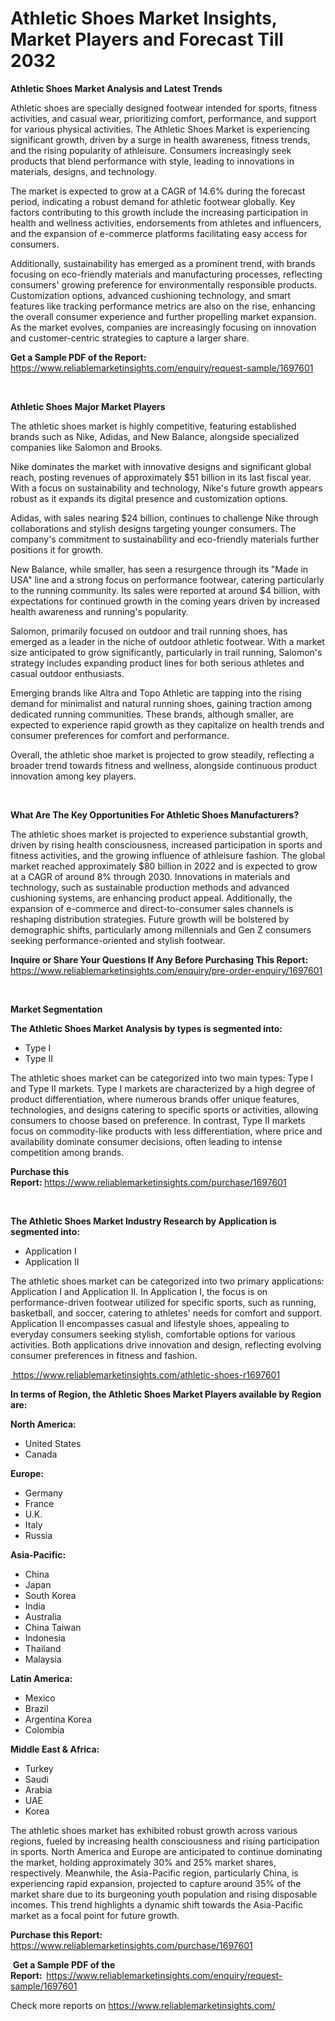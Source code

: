 <p><h1>Athletic Shoes Market Insights, Market Players and Forecast Till 2032</h1></p><p><strong>Athletic Shoes Market Analysis and Latest Trends</strong></p>
<p><p>Athletic shoes are specially designed footwear intended for sports, fitness activities, and casual wear, prioritizing comfort, performance, and support for various physical activities. The Athletic Shoes Market is experiencing significant growth, driven by a surge in health awareness, fitness trends, and the rising popularity of athleisure. Consumers increasingly seek products that blend performance with style, leading to innovations in materials, designs, and technology.</p><p>The market is expected to grow at a CAGR of 14.6% during the forecast period, indicating a robust demand for athletic footwear globally. Key factors contributing to this growth include the increasing participation in health and wellness activities, endorsements from athletes and influencers, and the expansion of e-commerce platforms facilitating easy access for consumers.</p><p>Additionally, sustainability has emerged as a prominent trend, with brands focusing on eco-friendly materials and manufacturing processes, reflecting consumers' growing preference for environmentally responsible products. Customization options, advanced cushioning technology, and smart features like tracking performance metrics are also on the rise, enhancing the overall consumer experience and further propelling market expansion. As the market evolves, companies are increasingly focusing on innovation and customer-centric strategies to capture a larger share.</p></p>
<p><strong>Get a Sample PDF of the Report:&nbsp;</strong> <a href="https://www.reliablemarketinsights.com/enquiry/request-sample/1697601?utm_campaign=3551&utm_medium=2&utm_source=Github&utm_content=ia&utm_term=24032025&utm_id=athletic-shoes">https://www.reliablemarketinsights.com/enquiry/request-sample/1697601</a></p>
<p>&nbsp;</p>
<p><strong>Athletic Shoes Major Market Players</strong></p>
<p><p>The athletic shoes market is highly competitive, featuring established brands such as Nike, Adidas, and New Balance, alongside specialized companies like Salomon and Brooks. </p><p>Nike dominates the market with innovative designs and significant global reach, posting revenues of approximately $51 billion in its last fiscal year. With a focus on sustainability and technology, Nike's future growth appears robust as it expands its digital presence and customization options.</p><p>Adidas, with sales nearing $24 billion, continues to challenge Nike through collaborations and stylish designs targeting younger consumers. The company's commitment to sustainability and eco-friendly materials further positions it for growth.</p><p>New Balance, while smaller, has seen a resurgence through its "Made in USA" line and a strong focus on performance footwear, catering particularly to the running community. Its sales were reported at around $4 billion, with expectations for continued growth in the coming years driven by increased health awareness and running's popularity.</p><p>Salomon, primarily focused on outdoor and trail running shoes, has emerged as a leader in the niche of outdoor athletic footwear. With a market size anticipated to grow significantly, particularly in trail running, Salomon's strategy includes expanding product lines for both serious athletes and casual outdoor enthusiasts.</p><p>Emerging brands like Altra and Topo Athletic are tapping into the rising demand for minimalist and natural running shoes, gaining traction among dedicated running communities. These brands, although smaller, are expected to experience rapid growth as they capitalize on health trends and consumer preferences for comfort and performance.</p><p>Overall, the athletic shoe market is projected to grow steadily, reflecting a broader trend towards fitness and wellness, alongside continuous product innovation among key players.</p></p>
<p>&nbsp;</p>
<p><strong>What Are The Key Opportunities For Athletic Shoes Manufacturers?</strong></p>
<p><p>The athletic shoes market is projected to experience substantial growth, driven by rising health consciousness, increased participation in sports and fitness activities, and the growing influence of athleisure fashion. The global market reached approximately $80 billion in 2022 and is expected to grow at a CAGR of around 8% through 2030. Innovations in materials and technology, such as sustainable production methods and advanced cushioning systems, are enhancing product appeal. Additionally, the expansion of e-commerce and direct-to-consumer sales channels is reshaping distribution strategies. Future growth will be bolstered by demographic shifts, particularly among millennials and Gen Z consumers seeking performance-oriented and stylish footwear.</p></p>
<p><strong>Inquire or Share Your Questions If Any Before Purchasing This Report:</strong> <a href="https://www.reliablemarketinsights.com/enquiry/pre-order-enquiry/1697601?utm_campaign=3551&utm_medium=2&utm_source=Github&utm_content=ia&utm_term=24032025&utm_id=athletic-shoes">https://www.reliablemarketinsights.com/enquiry/pre-order-enquiry/1697601</a></p>
<p>&nbsp;</p>
<p><strong>Market Segmentation</strong></p>
<p><strong>The Athletic Shoes Market Analysis by types is segmented into:</strong></p>
<p><ul><li>Type I</li><li>Type II</li></ul></p>
<p><p>The athletic shoes market can be categorized into two main types: Type I and Type II markets. Type I markets are characterized by a high degree of product differentiation, where numerous brands offer unique features, technologies, and designs catering to specific sports or activities, allowing consumers to choose based on preference. In contrast, Type II markets focus on commodity-like products with less differentiation, where price and availability dominate consumer decisions, often leading to intense competition among brands.</p></p>
<p><strong>Purchase this Report:&nbsp;</strong><a href="https://www.reliablemarketinsights.com/purchase/1697601?utm_campaign=3551&utm_medium=2&utm_source=Github&utm_content=ia&utm_term=24032025&utm_id=athletic-shoes">https://www.reliablemarketinsights.com/purchase/1697601</a></p>
<p>&nbsp;</p>
<p><strong>The Athletic Shoes Market Industry Research by Application is segmented into:</strong></p>
<p><ul><li>Application I</li><li>Application II</li></ul></p>
<p><p>The athletic shoes market can be categorized into two primary applications: Application I and Application II. In Application I, the focus is on performance-driven footwear utilized for specific sports, such as running, basketball, and soccer, catering to athletes' needs for comfort and support. Application II encompasses casual and lifestyle shoes, appealing to everyday consumers seeking stylish, comfortable options for various activities. Both applications drive innovation and design, reflecting evolving consumer preferences in fitness and fashion.</p></p>
<p><a href="https://www.reliablemarketinsights.com/athletic-shoes-r1697601?utm_campaign=3551&utm_medium=2&utm_source=Github&utm_content=ia&utm_term=24032025&utm_id=athletic-shoes">&nbsp;https://www.reliablemarketinsights.com/athletic-shoes-r1697601</a></p>
<p><strong>In terms of Region, the Athletic Shoes Market Players available by Region are:</strong></p>
<p>
    <p> <strong> North America: </strong>
        <ul>
            <li>United States</li>
            <li>Canada</li>
        </ul>
        </p> 
    <p> <strong> Europe: </strong>
        <ul>
            <li>Germany</li>
            <li>France</li>
            <li>U.K.</li>
            <li>Italy</li>
            <li>Russia</li>
        </ul>
        </p> 
    <p> <strong> Asia-Pacific: </strong>
        <ul>
            <li>China</li>
            <li>Japan</li>
            <li>South Korea</li>
            <li>India</li>
            <li>Australia</li>
            <li>China Taiwan</li>
            <li>Indonesia</li>
            <li>Thailand</li>
            <li>Malaysia</li>
        </ul>
        </p> 
    <p> <strong> Latin America: </strong>
        <ul>
            <li>Mexico</li>
            <li>Brazil</li>
            <li>Argentina Korea</li>
            <li>Colombia</li>
        </ul>
        </p> 
    <p> <strong> Middle East & Africa: </strong>
        <ul>
            <li>Turkey</li>
            <li>Saudi</li>
            <li>Arabia</li>
            <li>UAE</li>
            <li>Korea</li>
        </ul>
    </p>
    </p>
<p><p>The athletic shoes market has exhibited robust growth across various regions, fueled by increasing health consciousness and rising participation in sports. North America and Europe are anticipated to continue dominating the market, holding approximately 30% and 25% market shares, respectively. Meanwhile, the Asia-Pacific region, particularly China, is experiencing rapid expansion, projected to capture around 35% of the market share due to its burgeoning youth population and rising disposable incomes. This trend highlights a dynamic shift towards the Asia-Pacific market as a focal point for future growth.</p></p>
<p><strong>Purchase this Report: </strong><a href="https://www.reliablemarketinsights.com/purchase/1697601?utm_campaign=3551&utm_medium=2&utm_source=Github&utm_content=ia&utm_term=24032025&utm_id=athletic-shoes">https://www.reliablemarketinsights.com/purchase/1697601</a></p>
<p>&nbsp;<strong>Get a Sample PDF of the Report:&nbsp;&nbsp;</strong><a href="https://www.reliablemarketinsights.com/enquiry/request-sample/1697601?utm_campaign=3551&utm_medium=2&utm_source=Github&utm_content=ia&utm_term=24032025&utm_id=athletic-shoes">https://www.reliablemarketinsights.com/enquiry/request-sample/1697601</a></p>
<p><strong></strong></p>
<p>Check more reports on <a href="https://www.reliablemarketinsights.com/?utm_campaign=3551&utm_medium=2&utm_source=Github&utm_content=ia&utm_term=24032025&utm_id=athletic-shoes">https://www.reliablemarketinsights.com/</a></p>